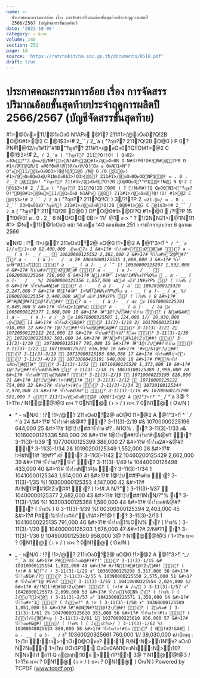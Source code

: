 ```yaml
---
name: >-
  ประกาศคณะกรรมการอ้อย เรื่อง การจัดสรรปริมาณอ้อยขั้นสุดท้ายประจำฤดูการผลิตปี
  2566/2567 (บัญชีจัดสรรขั้นสุดท้าย)
date: '2023-10-06'
category: ง พิเศษ
volume: 140
section: 251
page: 14
source: 'https://ratchakitcha.soc.go.th/documents/8518.pdf'
draft: true
---
```


# ประกาศคณะกรรมการอ้อย เรื่อง การจัดสรรปริมาณอ้อยขั้นสุดท้ายประจำฤดูการผลิตปี 2566/2567 (บัญชีจัดสรรขั้นสุดท้าย)

#1>@0ค>11/@1อOอ0 N1APอ @1? 211#1>/@อOอ0?Q!2B O@0#1>ํ@2 C @1$3>!#ี 2_`` / 2_`a ( "?ญช?? 211?Q!2B O@0 ) P 0?PN#็!@12/ค/1#1?"#1B"?ญช?? 211#1>/@อOอ0?Q!!O!#1>ํ@2 C @1$3>!#ี 2_`` / 2_`a ( "?ญช?? 211?Q!!O! ) QหO2อ ค3Oอ?"2.@พค/@/N#็!1>N!APอ@#1>/@อOอ0R O N#3?P0!O#3R#@?PR O #1>/@@1R/O อ@0?0อํ@!@!@/ค/@/Q!Oอ a OหN1>N"?0"ค>11/@1อOอ0O3>!Qํ@!@31@0 /N@ O /0 @1ํ@ห! #1>/@อOอ0QหOช@/R1NอOอ0$3>!O3>@1? 211#1>/@อOอ0QหOONP1@! พ . 0 . 2__2 @ํ@ห! "?ญช?? 211#1>/@อOอ0?Q!2B O@0QหO?"P1@!!N@ N Q!2 C @1$3>!#ี 2_`` / 2_`a ( "?ญช?? 211?Q!2B O@0 ) ? !NอR#!?Q QหO0N3>"?ญช?O!"O@0#1>@0ค>11/@1อOอ0 N1APอ @1? 211#1>/@อOอ0?Q!!O! #1>ํ@2 C @1$3>!#ี 2_`` / 2_`a ( "?ญช?? 211?Q!!O! ) 3/?!?P 2` พ21.@ค/ พ . 0 . 2_`` O3>QหOQชO"?ญช?? 211#1>/@อOอ0?Q!2B O@0#1>ํ@2 C @1$3>!#ี 2_`` / 2_`a ( "?ญช?? 211?Q!2B O@0 ) O!"O@0#1>@0!?Q #1>@0  /?!?P 15 ?!0@0! พ . 0 . 2_` 6 NO/OO 0B!> 11/ ํ @1 อ > " ? 1/2NN21>/@1N1!1 #1> @!ค>11/@1อOอ0 หน้า 14 เลม 140 ตอนพิเศษ 251 ง ราชกิจจานุเบกษา 6 ตุลาคม 2566

หN/0 : !? !1>/@? 211อOอ0?้2@ ทO@0 !1>@2 A @1"3>!!ี ^_`` / ^_`a 1//ท?้!1>เท0 82,400,000 .@คเห?อ 1 &#>1?# %้ํา!ําล#>"์้ําONช# ้ํา? a - __ ( a )- _ / __  10620000125552 2,361,000 2 &#>1?# %้ํา!ําล#>"์2@P#?" ้ํา? a - __ ( a )- _ / _a 2# 10640000125535 1,608,000 3 &#>1?# %้ํา!ําลไ#"N1ล?1์ ้ํา? a - __ ( a )- _ / `^ 1! 10530000125207 1,532,000 4 &#>1?# %้ํา!ําล##ํา"้ําONช# ้ํา? a - __ ( a )- _ / _`  10620000125164 736,000 5 &#>1?# N1!#ไ#" 1>%N!1#์N%ช?P%O%ล  . a - __ ( a )- _ / __ %/ 20600000125156 1,057,000 ชAํา#์ ค1#์'1N#ช?P% ้ํา? ( !/ําช% ) 6 &#>1?# %้ํา!ําล%ค#Nช# ้ํา? a - __ ( a )- _ / a`  10620100125320 2,247,000 7 &#>1?# N1!#ไ#" 1>%N!1#์N%ช?P%O%ล a - __ ( a )- _ / a_ %/ 10600200125354 3,448,000 ชAํา#์ ค1#์'1N#ช?P% ้ํา? ( !/ําช% ) 8 &#>1?# ไ#"#@NN#?11@!2ํา/##! ้ํา? a - __ ( a )- _ / ac ช 10670000125391 3,849,000 9 &#>1?# %้ํา!ําล>1@Pล ้ํา? a - __ ( a )- _ / aa ล 10650000125377 1,968,000 10 &#>1?# ไ#"1@!2ํา/##!%้ํา!ําล ้ํา? ( Nช#&A#์ ) a - __ ( a )- a / _b ช 10670000325587 1,124,000 1// 19,930,000 .@ค3@ 11 &#>1?# %้ํา!ําล2>/์&@#? ้ํา? 11(3)-1/19 2/ 10170000125194 918,000 12 &#>1?# 1@!2ํา/##!%้ํา!ําล2@##&@#? ้ํา? 3-11(3)-1/21 2 10720000125212 261,000 13 &#>1?# %้ํา!ําล#?ไ%์ช?"!คล ้ํา? 3-11(3)-1/30 2 10720100125302 503,000 14 &#>1?# ไ#"N>P!A%1@!2ํา/##! ้ํา? 3-11(3)-1/19  10710000125197 795,000 15 &#>1?# ไ#"1@!2ํา/##!%้ํา!ําล ้ํา? 3-11(3)-1/22  10710000125221 616,000 16 &#>1?# '#>/&1@!2ํา/##! ้ํา? 3-11(3)-3/19  10710000325193 606,000 17 &#>1?# %้ํา!ําล#Nํา!>ํา ้ํา? 3-11(3)-4/19  10710000425191 940,000 18 &#>1?# P#ํา%%้ํา!ําล%>/#@ไ#" ้ํา? 3-11(3)-1/52  10710000125528 1,373,000 19 &#>1?# 1@!2ํา/##!%้ํา!ําล&Oํา%ไ#N ้ํา? 3-11(3)-1/38 1% 10610100125388 1,998,000 20 &#>1?# %้ํา!ําลไ#"ําญ%&@#? ้ํา? 3-11(3)-2/19  10710000225195 828,000 21 &#>1?# 1@!2ํา/##!!>!#N1!# ้ํา? 3-11(3)-1/12  10710000125122 754,000 22 &#>1?# %้ํา!ําล!>!#(ล ้ํา? 3-11(3)-1/34 2 10720100125344 2,970,000 23 &#>1?# %้ํา!ําล&Oํา%P'่ ้ํา? 3-11(3)-1/19 #& 10700000125198 581,000 ? ญ?? 211!1>/@อOอ0?้2@ ทO@0!1>@2 A @1"3>!!ี ^_`` / ^_`a 3@ ? 1>1?ท / N1@้@!@3 ท>เ ? 0N1@ ( เ > / ) ท>เ ? 0N1@ ( Oห/N )

- ^ - หN/0 : !? !1>/@? 211อOอ0?้2@ ทO@0 !1>@2 A @1"3>!!ี ^_`` / ^_`a 24 &#>1?# %้ํา!ําล#ําช&@#? ้ํา? 3-11(3)-2/19 #& 10700000225196 644,000 25 &#>1?# 1@!2ํา/##!%้ํา!ําล #? . N1O% . ้ํา? 3-11(3)-1/33 ล& 10160000125336 588,000 26 &#>1?# 1@!2ํา/##!%้ํา!ําล'#ํา&@#? ้ํา? 3-11(3)-1/39 ' 10770000125399 386,000 27 &#>1?# %้ํา!ําล2#>&@#? ้ํา? 3-11(3)-1/34 2& 10190200125349 1,552,000 28 &#>1?# !>!#N1!# 1@#?"$ํา%? ้ํา? 3-11(3)-4/55 1% 10610000425557 1,070,000 29 &#>1?# %้ํา!ําล2#>&@#? ้ํา? ( 2ําํา2#>P&2"์ ) 3-11(3)-2/58 ล& 10160000225581 846,000 30 &#>1?# %้ํา!ําล#ําช&@#? ้ํา? ( 2ําําําญ%&@#? ) 3-11(3)-4/58  10710000425589 711,000 1// 18,940,000 .@ค!>/?ออ 31 &#>1?# %้ํา!ําล%>//Oํา2@O%/ล? ้ํา? 3-11(3)-1/13 ช& 10200000325138 - 32 &#>1?# 2/ํา#%้ํา!ําลชล&@#? ้ํา? 3-11(3)-1/15 ช& 10200100125156 572,000 33 &#>1?# %้ํา!ําลOล>1O1"!>/?%11 ้ํา? ( !/ําช% ) 3-11(3)-1/37 2 10270000125374 2,847,000 ( /?%ํา%ค# ) 34 &#>1?# %้ํา!ําล#>"1 ้ํา? 3-11(3)-1/48 ช& 10200000125488 431,000 35 &#>1?# %้ํา!ําลOล>1O1"!>/?%11 ้ํา? ( !/ําช% ) 3-11(3)-1/60 2 10270000125606 650,000 ( /?2!&A#์ ) 1// 4,500,000 .@ค!>/?ออเ?0เห?อ 36 &#>1?# %้ํา!ําล2@#>%##์ ้ํา? 3-11(3)-3/48 2# 10320000325480 1,416,000 37 &#>1?# 1@!2ํา/##!%้ํา!ําล1?2ํา% ้ํา? 3-11(3)-1/38 2 10460100125388 763,000 38 &#>1?# %้ํา!ําล!>!#ํา02>%$@์ ้ํา? 3-11(3)-1/42 2 10460200125429 2,662,000 39 &#>1?# %้ํา!ําล/?%ํา" ้ํา? 3-11(3)-1/49 !ค 10440000125498 433,000 40 &#>1?# %้ํา!ําลN1!#(ล ้ํา? 3-11(3)-1/34 1 10410000125343 1,614,000 41 &#>1?# 1@!2ํา/##!Pค#ําช ้ํา? 3-11(3)-1/35 %! 10300000125353 4,147,000 42 &#>1?# #/!N1!##1@!2ํา/##! ้ํา? ( !>!# A N/?" ) 3-11(3)-1/37  10400000125377 2,682,000 43 &#>1?# 1@!2ํา/##!1NําN/?"% ้ํา? 3-11(3)-1/36 %! 10300300125368 1,590,000 44 &#>1?# %้ํา!ําลค#&@#? ้ํา? ( !/ําช% ) 0 3-11(3)-1/39 %! 00300300125394 2,403,000 45 &#>1?# P#ํา%%้ํา!ําล##ํา"ํา/N#>P!1@ ! ้ํา? 3-11(3)-2/13 1 10410000225135 791,000 46 &#>1?# %้ํา!ําล1%ON% ้ํา? ( !/ําช% ) 3-11(3)-1/20  10400000125203 1,676,000 47 &#>1?# 2/N#?1 ้ํา? 3-11(3)-1/36 !/ 10490000125360 958,000 3@ ? N1@้@!@3 / 1>1?ท ท>เ ? 0N1@ ( เ > / ) ท>เ ? 0N1@ ( Oห/N )

- _ - หN/0 : !? !1>/@? 211อOอ0?้2@ ทO@0 !1>@2 A @1"3>!!ี ^_`` / ^_`a 48 &#>1?# P#ํา%%้ํา!ําล&@#?#?!"์ ้ํา? 3-11(3)-1/15 &# 10310000125154 1,922,000 49 &#>1?# #/!N1!##1@!2ํา/##! ้ํา? ( !>!# A N?"/ ) 3-11(3)-1/29 ช" 10360200125298 3,317,000 50 &#>1?# %้ํา!ําลN1#ํา/? ้ํา? 3-11(3)-2/55 % 10390000225550 2,575,000 51 &#>1?# %้ํา!ําลไ#"1@ #$ํา%? ้ํา? 3-11(3)-3/55 1 10410000325554 2,024,000 52 &#>1?# #/!N1!##1@!2ํา/##! ้ํา? ( !>!# A /ล/ ) 3-11(3)-1/57 ล" 10420000125573 2,699,000 53 &#>1?# %้ํา!ําล1%ON% ้ํา? ( !/ําช% ) ( 2ําํา/?2>@ ) 3-11(3)-2/57 ล" 10420000225571 1,358,000 54 &#>1?# %้ํา!ําล#>"1 ้ํา? ( 2ําําช?" A !> ) 3-11(3)-1/58 ช" 10360000125589 1,051,000 55 &#>1?# ไ#"#@NN#?11@!2ํา/##! ้ํา? ( 2ล%ค# ) 3-11(3)-1/61 2% 10470000125610 353,000 56 &#>1?# %้ํา!ําล!>!#(ล ้ํา? ( 2ําํา1้ํา%ําN#>ญ ) 3-11(3)-2/61 1 10370000225610 956,000 57 &#>1?# %้ํา!ําลค#&@#? ้ํา? ( !/ําช% ) ( 2ําํา2?ค>/ ) 3-11(3)-1/62 %! 10300048025623 880,000 58 &#>1?# %้ํา!ําล!>!#(ล ้ํา? ( N1!#2!&A#์ ) a - __ ( a )- _ / `` ช" 10360020925661 760,000 1// 39,030,000 ห/า0เหตุ : 1>/1ท ้ําําล>ววOํา0@Oหล? ้ํา1 R/N้ําN>ํา1N!ิห? อOอ0 N?Nอํา 1>/1ท/ 0Oํา0P1ํา Oล0อ0AN10หวNํา้ําN>ํา10?NNอ0ํา1 อ11 Q อ@ญํา!10อ >ํา1P1ํา 3@ ? N1@้@!@3 / 1>1?ท ท>เ ? 0N1@ ( เ > / ) ท>เ ? 0N1@ ( Oห/N ) Powered by TCPDF (www.tcpdf.org)
